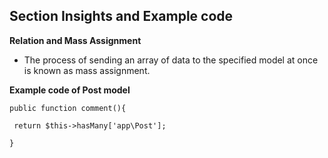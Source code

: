 ## Section Insights and Example code

**Relation and Mass Assignment**

- The process of sending an array of data to the specified model at once is known as mass assignment.

**Example code of Post model**

``` 
public function comment(){

 return $this->hasMany['app\Post'];

}